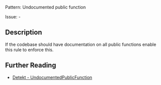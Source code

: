 Pattern: Undocumented public function

Issue: -

## Description

If the codebase should have documentation on all public functions enable this rule to enforce this.

## Further Reading

* [Detekt - UndocumentedPublicFunction](https://arturbosch.github.io/detekt/comments.html#undocumentedpublicfunction)